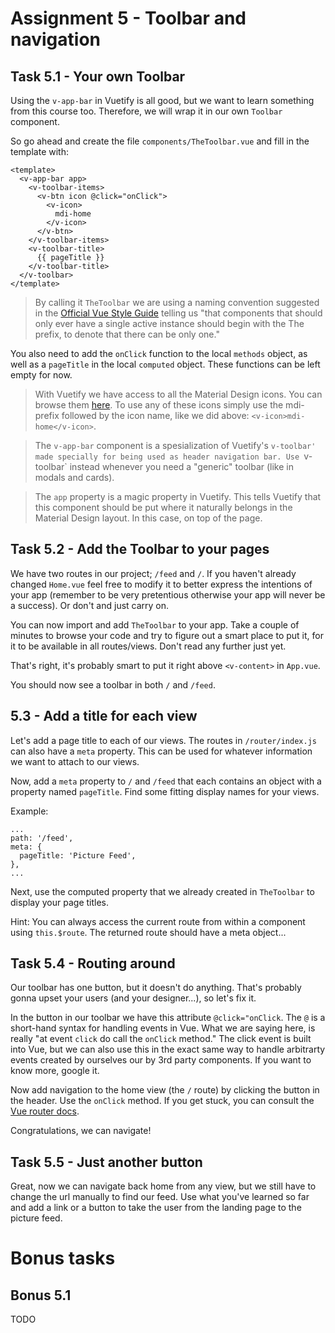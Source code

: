 Assignment 5 - Toolbar and navigation
=====================================

Task 5.1 - Your own Toolbar
--------

Using the `v-app-bar` in Vuetify is all good, but we want to learn something from this course too. Therefore, we will wrap it in our own `Toolbar` component.

So go ahead and create the file `components/TheToolbar.vue` and fill in the template with:

```
<template>
  <v-app-bar app>
    <v-toolbar-items>
      <v-btn icon @click="onClick">
        <v-icon>
          mdi-home
        </v-icon>
      </v-btn>
    </v-toolbar-items>
    <v-toolbar-title>
      {{ pageTitle }}
    </v-toolbar-title>
  </v-toolbar>
</template>
```

> By calling it `TheToolbar` we are using a naming convention suggested in the [Official Vue Style Guide](https://vuejs.org/v2/style-guide/) telling us "that components that should only ever have a single active instance should begin with the The prefix, to denote that there can be only one."

You also need to add the `onClick` function to the local `methods` object, as well as a `pageTitle` in the local `computed` object. These functions can be left empty for now.

> With Vuetify we have access to all the Material Design icons. You can browse them [here](https://materialdesignicons.com/). To use any of these icons simply use the mdi- prefix followed by the icon name, like we did above: `<v-icon>mdi-home</v-icon>`.

> The `v-app-bar` component is a spesialization of Vuetify's `v-toolbar' made specially for being used as header navigation bar. Use `v-toolbar` instead whenever you need a "generic" toolbar (like in modals and cards).

> The `app` property is a magic property in Vuetify. This tells Vuetify that this component should be put where it naturally belongs in the Material Design layout. In this case, on top of the page.

Task 5.2 - Add the Toolbar to your pages
--------

We have two routes in our project; `/feed` and `/`. If you haven't already changed `Home.vue` feel free to modify it to better express the intentions of your app (remember to be very pretentious otherwise your app will never be a success). Or don't and just carry on.

You can now import and add `TheToolbar` to your app. Take a couple of minutes to browse your code and try to figure out a smart place to put it, for it to be available in all routes/views. Don't read any further just yet.

That's right, it's probably smart to put it right above `<v-content>` in `App.vue`. 

You should now see a toolbar in both `/` and `/feed`.  

5.3 - Add a title for each view
--------

Let's add a page title to each of our views. The routes in `/router/index.js` can also have a `meta` property. This can be used for whatever information we want to attach to our views.
 
 Now, add a `meta` property to `/` and `/feed` that each contains an object with a property named `pageTitle`. Find some fitting display names for your views.
 
Example:
```
...
path: '/feed',
meta: {
  pageTitle: 'Picture Feed',
},
...
``` 

Next, use the computed property that we already created in `TheToolbar` to display your page titles. 

Hint: You can always access the current route from within a component using `this.$route`. The returned route should have a meta object...


Task 5.4 - Routing around
--------

Our toolbar has one button, but it doesn't do anything. That's probably gonna upset your users (and your designer...), so let's fix it.

In the button in our toolbar we have this attribute `@click="onClick`. The `@` is a short-hand syntax for handling events in Vue. What we are saying here, is really "at event `click` do call the `onClick` method." The click event is built into Vue, but we can also use this in the exact same way to handle arbitrarty events created by ourselves our by 3rd party components. If you want to know more, google it. 

Now add navigation to the home view (the `/` route) by clicking the button in the header. Use the `onClick` method. If you get stuck, you can consult the [Vue router docs](https://router.vuejs.org/guide/essentials/navigation.html#router-push-location-oncomplete-onabort).

Congratulations, we can navigate!

Task 5.5 - Just another button
--------

Great, now we can navigate back home from any view, but we still have to change the url manually to find our feed. Use what you've learned so far and add a link or a button to take the user from the landing page to the picture feed. 

Bonus tasks
===========

Bonus 5.1
---------
TODO


